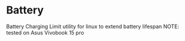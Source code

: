 # Battery
Battery Charging Limit utility for linux to extend battery lifespan 
NOTE: tested on Asus Vivobook 15 pro
